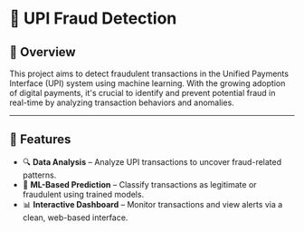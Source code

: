 # 💸 UPI Fraud Detection

## 📌 Overview

This project aims to detect fraudulent transactions in the Unified Payments Interface (UPI) system using machine learning. With the growing adoption of digital payments, it's crucial to identify and prevent potential fraud in real-time by analyzing transaction behaviors and anomalies.

---

## 🚀 Features

- 🔍 **Data Analysis** – Analyze UPI transactions to uncover fraud-related patterns.
- 🤖 **ML-Based Prediction** – Classify transactions as legitimate or fraudulent using trained models.
- 📊 **Interactive Dashboard** – Monitor transactions and view alerts via a clean, web-based interface.

